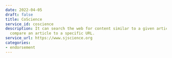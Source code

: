 ```yaml
---
date: 2022-04-05
draft: false
title: CoScience
service_id: coscience
description: It can search the web for content similar to a given article, and graphically
  compare an article to a specific URL.
service_url: https://www.sjscience.org
categories:
- endorsement
---
```




